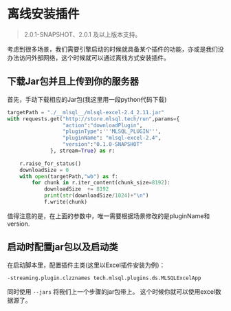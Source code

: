 # 离线安装插件

> 2.0.1-SNAPSHOT、2.0.1 及以上版本支持。

考虑到很多场景，我们需要引擎启动的时候就具备某个插件的功能，亦或是我们没办法访问外部网络，这个时候就可以通过离线方式安装插件。

## 下载Jar包并且上传到你的服务器
首先，手动下载相应的Jar包(我这里用一段python代码下载)

```python
targetPath = "./__mlsql__/mlsql-excel-2.4_2.11.jar"
with requests.get("http://store.mlsql.tech/run",params={
                  "action":"downloadPlugin",
                  "pluginType":'''MLSQL_PLUGIN''',
                  "pluginName": "mlsql-excel-2.4",
                  "version":"0.1.0-SNAPSHOT"
              }, stream=True) as r:
    
    r.raise_for_status()
    downloadSize = 0
    with open(targetPath,"wb") as f:
        for chunk in r.iter_content(chunk_size=8192):
            downloadSize  += 8192
            print(str(downloadSize/1024)+"\n")
            f.write(chunk)
```

值得注意的是，在上面的参数中，唯一需要根据场景修改的是pluginName和version.

## 启动时配置jar包以及启动类

在启动脚本里，配置插件主类(这里以Excel插件安装为例)：

```
-streaming.plugin.clzznames tech.mlsql.plugins.ds.MLSQLExcelApp
```

同时使用 `--jars` 将我们上一个步骤的jar包带上。 这个时候你就可以使用excel数据源了。
